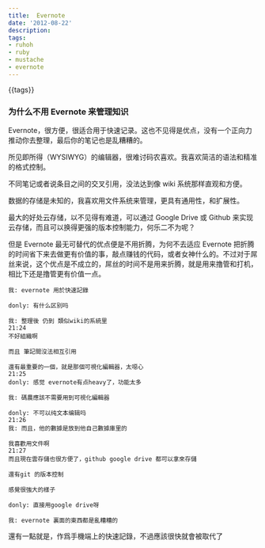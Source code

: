 ```yaml
---
title:  Evernote
date: '2012-08-22'
description:
tags:
- ruhoh
- ruby
- mustache
- evernote
---
```


{{tags}}
### 为什么不用 Evernote 来管理知识 ###

Evernote，很方便，很适合用于快速记录。这也不见得是优点，没有一个正向力推动你去整理，最后你的笔记也是乱糟糟的。

所见即所得（WYSIWYG）的编辑器，很难讨码农喜欢。我喜欢简洁的语法和精准的格式控制。

不同笔记或者说条目之间的交叉引用，没法达到像 wiki 系统那样直观和方便。

数据的存储是未知的，我喜欢用文件系统来管理，更具有通用性，和扩展性。

最大的好处云存储，以不见得有难道，可以通过 Google Drive 或 Github 来实现云存储，而且可以换得更强的版本控制能力，何乐二不为呢？

但是 Evernote 最无可替代的优点便是不用折腾，为何不去适应 Evernote 把折腾的时间省下来去做更有价值的事，敲点赚钱的代码，或者女神什么的。不过对于屌丝来说，这个优点是不成立的，屌丝的时间不是用来折腾，就是用来撸管和打机，相比下还是撸管更有价值一点。


	我: evernote 用於快速記錄
     
    donly: 有什么区别吗
     
    我: 整理後 仍到 類似wiki的系統里
    21:24 
    不好組織啊
      
    而且 筆記間沒法相互引用
      
    還有最重要的一個，就是那個可視化編輯器，太噁心
    21:25 
    donly: 感觉 evernote有点heavy了，功能太多
     
    我: 碼農應該不需要用到可視化編輯器
     
    donly: 不可以纯文本编辑吗
    21:26 
    我: 而且，他的數據是放到他自己數據庫里的
      
    我喜歡用文件啊
    21:27 
    而且現在雲存儲也很方便了，github google drive 都可以拿來存儲
      
    還有git 的版本控制
      
    感覺很強大的樣子
     
    donly: 直接用google drive呀
     
    我: evernote 裏面的東西都是亂糟糟的

還有一點就是，作爲手機端上的快速記錄，不過應該很快就會被取代了
